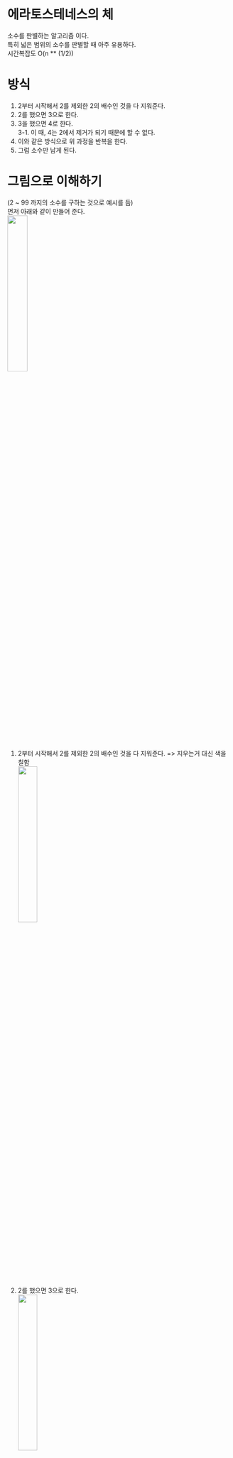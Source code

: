 # 에라토스테네스의 체
소수를 판별하는 알고리즘 이다.   
특히 넓은 범위의 소수를 판별할 때 아주 유용하다.   
시간복잡도 O(n ** (1/2))
   
# 방식
1. 2부터 시작해서 2를 제외한 2의 배수인 것을 다 지워준다.   
2. 2를 했으면 3으로 한다.   
3. 3을 했으면 4로 한다.   
3-1. 이 때, 4는 2에서 제거가 되기 때문에 할 수 없다.   
4. 이와 같은 방식으로 위 과정을 반복을 한다.   
5. 그럼 소수만 남게 된다.   
   
# 그림으로 이해하기
(2 ~ 99 까지의 소수를 구하는 것으로 예시를 듬)   
먼저 아래와 같이 만들어 준다.   
<img src = "https://user-images.githubusercontent.com/74887218/182334001-3058b082-fbdd-42a8-85f5-d6b67132ebac.png" width="30%">   
<br>
1. 2부터 시작해서 2를 제외한 2의 배수인 것을 다 지워준다. => 지우는거 대신 색을 칠함   
<img src = "https://user-images.githubusercontent.com/74887218/182334744-73d6e228-14bf-4550-b7e5-fc4fa68b7fa5.png" width="30%"><br>
2. 2를 했으면 3으로 한다.   
<img src = "https://user-images.githubusercontent.com/74887218/182335271-7dd4705e-798b-443b-a7b3-bb552f07c736.png" width="30%"><br>
3. 3을 했으면 4를 해야하는데, 2에서 색이 칠해졌기 때문에 하지 않는다.
4. 5로 해준다.   
<img src = "https://user-images.githubusercontent.com/74887218/182335567-159aae94-79c9-4121-a9ea-d21d9480e0db.png" width="30%"><br>
5. 이렇게 하면 결국에 이렇게 색이 칠해진다.   
<img src = "https://user-images.githubusercontent.com/74887218/182335810-5bd49df8-a516-4316-9d4e-c2807aa266bf.png" width="30%"><br>
<br>
이렇게 하면 색이 안칠해져 있는 부분이 있는데, 그 부분이 소수이다. 
